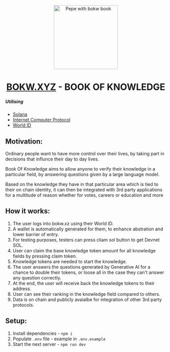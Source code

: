 <div style="text-align: center;">

<img src="https://i.imgur.com/awVCGGC.png" alt="Pepe with bokw book" width="200"/>

# [BOKW.XYZ](https://bokw.xyz/) - BOOK OF KNOWLEDGE

</div>

##### Utilising

- [Solana](https://solana.com/)
- [Internet Computer Protocol](https://internetcomputer.org/)
- [World ID](https://worldcoin.org/world-id)

## Motivation:

Ordinary people want to have more control over their lives, by taking part in decisions that influnce their day to day lives. 

Book Of Knowledge aims to allow anyone to verify their knowledge in a particular field, by answering questions given by a large language model.

Based on the knowledge they have in that particular area which is tied to their on chain identity, it can then be integrated with 3rd party applications for a multitude of reason whether for votes, careers or education and more

## How it works:
1. The user logs into bokw.xz using their World ID.
2. A wallet is automatically generated for them, to enhance abstration and lower barrier of entry.
3. For testing purposes, testers can press cliam sol button to get Devnet SOL.
4. User can claim the base knowledge token amount for all knowledge fields by pressing claim token.
5. Knowledge tokens are needed to start the knowledge.
6. The user answers the questions generated by Generative AI for a chance to double their tokens, or loose all in the case they can't answer any question correctly.
7. At the end, the user will receive back the knowledge tokens to their address.
8. User can see their ranking in the knowledge field compared to others.
9. Data is on chain and publicly avaialbe for integration of other 3rd party protocols.

## Setup:

1. Install dependencies - `npm i`
2. Populate `.env` file - example in `.env.example`
3. Start the next server - `npm run dev`
